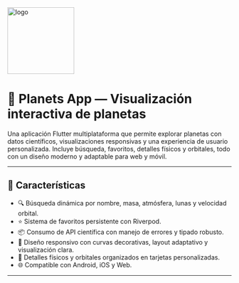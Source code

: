 <img src="https://github.com/user-attachments/assets/956a546b-9c3b-4dde-8dd4-826d6a8240fe" alt="logo" width="150"/>

# 🌌 Planets App — Visualización interactiva de planetas

Una aplicación Flutter multiplataforma que permite explorar planetas con datos científicos, visualizaciones responsivas y una experiencia de usuario personalizada. Incluye búsqueda, favoritos, detalles físicos y orbitales, todo con un diseño moderno y adaptable para web y móvil.

---

## 🚀 Características

- 🔍 Búsqueda dinámica por nombre, masa, atmósfera, lunas y velocidad orbital.
- ⭐ Sistema de favoritos persistente con Riverpod.
- 📦 Consumo de API científica con manejo de errores y tipado robusto.
- 🎨 Diseño responsivo con curvas decorativas, layout adaptativo y visualización clara.
- 🧠 Detalles físicos y orbitales organizados en tarjetas personalizadas.
- 🌐 Compatible con Android, iOS y Web.

---
